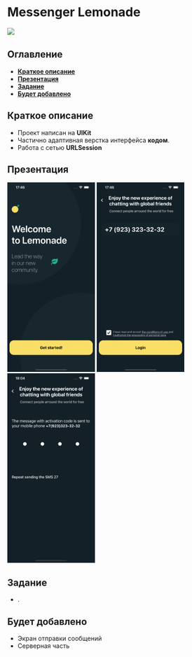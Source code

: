 # Messenger Lemonade
<img src= "https://github.com/AlekseiBodrov/Messenger/blob/main/presentation/1.gif" width="800" >

## Оглавление
- **[Краткое описание](#Basic)**
- **[Презентация](#Presentation)**
- **[Задание](#Task)**
- **[Будет добавлено](#ComingSoon)**

## <a id="Basic"></a>Краткое описание
- Проект написан на **UIKit**
- Частично адаптивная верстка интерфейса **кодом**.
- Работа с сетью **URLSession**

## <a id="Presentation"></a>Презентация
<img src= "https://github.com/AlekseiBodrov/Messenger/blob/main/presentation/1.png" width="200" > <img src= "https://github.com/AlekseiBodrov/Messenger/blob/main/presentation/2.png" width="200" > <img src= "https://github.com/AlekseiBodrov/Messenger/blob/main/presentation/3.png" width="200" >



## <a id="Task"></a>Задание
- .

## <a id="Task"></a>Будет добавлено
- Экран отправки сообщений
- Серверная часть
